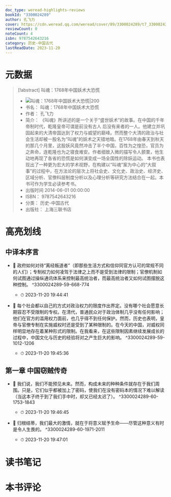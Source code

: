 ```yaml
---
doc_type: weread-highlights-reviews
bookId: "3300024289"
author: 孔飞力
cover: https://cdn.weread.qq.com/weread/cover/89/3300024289/t7_3300024289.jpg
reviewCount: 0
noteCount: 4
isbn: 9787542643216
category: 历史-中国古代
lastReadDate: 2023-11-20
---
```

# 元数据
> [!abstract] 叫魂：1768年中国妖术大恐慌
> - ![ 叫魂：1768年中国妖术大恐慌|200](https://cdn.weread.qq.com/weread/cover/89/3300024289/t7_3300024289.jpg)
> - 书名： 叫魂：1768年中国妖术大恐慌
> - 作者： 孔飞力
> - 简介： 《叫魂》所讲述的是一个关于“盛世妖术”的故事。在中国的千年帝制时代，乾隆皇帝可谓是前没有古人 后没有来者的一人。他建立并巩固起来的大清帝国达到了权力与威望的巅峰。然而整个大清的政治与社会生活却被一股名为“叫魂”的妖术之天错地暗。在1768年由春天到秋天的那几个月里，这股妖风竟然冲击了半个中国，百性为之惶恐，官员为之奔命，连乾隆也为之寝食难安。作者细致入微的描写令人颤栗，他生动地再现了各省的恐慌是如何演变成一场全国性的除妖运动。
本书也表现出了一种更为宏大的学术视野，在构建以“叫魂”案为中心的“大叙事”的过程中，在方法论的层次上将社会史、文化史、政治史、经济史、区域分析、官僚科层制度分析以及心理分析等研究方法结合在一起。本书可作为学生必读参考书。
> - 出版时间 2014-06-01 00:00:00
> - ISBN： 9787542643216
> - 分类： 历史-中国古代
> - 出版社： 上海三联书店

# 高亮划线

## 中译本序言


- 📌 政府如何对待“离经叛道者”（即那些生活方式和信仰同官方认可的常规不同的人们）；专制权力如何凌驾于法律之上而不是受到法律的限制；官僚机制如何试图通过操纵通讯体系来控制最高统治者，而最高统治者又如何试图摆脱这种控制。 ^3300024289-59-668-774
    - ⏱ 2023-11-20 19:44:41 

- 📌 每个社会都以自己的方式对政治权力的限度作出界定。没有哪个社会愿意长期容忍不受限制的专权。在清代，普通民众对于政治体制几乎没有任何影响；他们在官方的滥用权力面前，也几乎得不到任何保护。然而，历史也表明，皇帝与官僚专制在实施威权时还是受到了某种限制的。在今天的中国，对威权同样明显地存在着某种形式的限制。在我看来，在这些限制因素继续发展成长的过程中，中国文化与历史的经验将对之产生巨大的影响。 ^3300024289-59-1012-1206
    - ⏱ 2023-11-20 19:45:36 
## 第一章 中国窃贼传奇


- 📌 我们说，我们不能预见未来。然而，构成未来的种种条件就存在于我们周围。只是，它们似乎都被加上了密码，使我们在没有密码本的情况下难以解读（当这本子终于到了我们手中时，却又已经太迟了）。 ^3300024289-60-1753-1843
    - ⏱ 2023-11-20 19:46:45 

- 📌 归根结蒂，我们最大的激情，就在于将意义赋予生命——尽管这种意义有时是令人生畏的。 ^3300024289-60-1971-2011
    - ⏱ 2023-11-20 19:47:01 
# 读书笔记

# 本书评论
